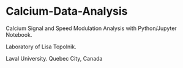# Calcium-Data-Analysis

Calcium Signal and Speed Modulation Analysis with Python/Jupyter Notebook.

Laboratory of Lisa Topolnik.

Laval University. Quebec City, Canada
